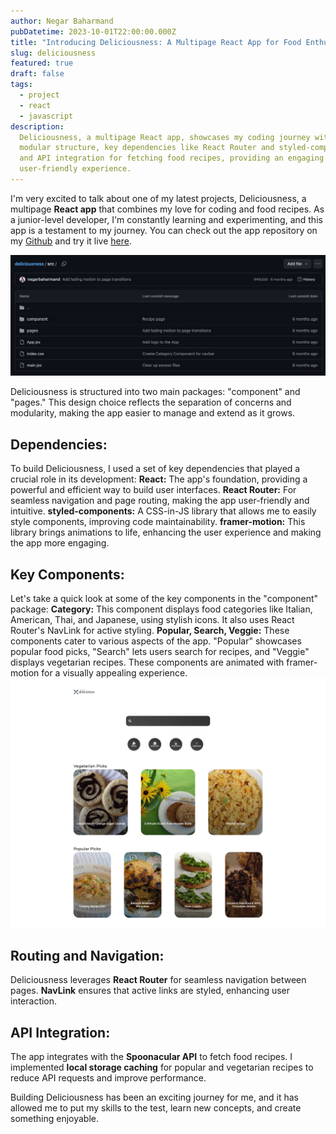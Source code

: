 ```yaml
---
author: Negar Baharmand
pubDatetime: 2023-10-01T22:00:00.000Z
title: "Introducing Deliciousness: A Multipage React App for Food Enthusiasts"
slug: deliciousness
featured: true
draft: false
tags:
  - project
  - react
  - javascript
description:
  Deliciousness, a multipage React app, showcases my coding journey with a
  modular structure, key dependencies like React Router and styled-components,
  and API integration for fetching food recipes, providing an engaging and
  user-friendly experience.
---
```


I'm very excited to talk about one of my latest projects, Deliciousness, a multipage **React app** that combines my love for coding and food recipes. As a junior-level developer, I'm constantly learning and experimenting, and this app is a testament to my journey. You can check out the app repository on my [Github](https://github.com/negarbaharmand/deliciousness.git) and try it live [here](https://negarbaharmand.github.io/deliciousness/).

![](/src/assets/images/deliciousness-github.png)

Deliciousness is structured into two main packages: "component" and "pages." This design choice reflects the separation of concerns and modularity, making the app easier to manage and extend as it grows.

## Dependencies:

To build Deliciousness, I used a set of key dependencies that played a crucial role in its development:
**React:** The app's foundation, providing a powerful and efficient way to build user interfaces.
**React Router:** For seamless navigation and page routing, making the app user-friendly and intuitive.
**styled-components:** A CSS-in-JS library that allows me to easily style components, improving code maintainability.
**framer-motion:** This library brings animations to life, enhancing the user experience and making the app more engaging.

## Key Components:

Let's take a quick look at some of the key components in the "component" package:
**Category:** This component displays food categories like Italian, American, Thai, and Japanese, using stylish icons. It also uses React Router's NavLink for active styling.
**Popular, Search, Veggie:** These components cater to various aspects of the app. "Popular" showcases popular food picks, "Search" lets users search for recipes, and "Veggie" displays vegetarian recipes. These components are animated with framer-motion for a visually appealing experience.
![App Overwiew](/src/assets/images/deliciousness-page-overview.png)

## Routing and Navigation:

Deliciousness leverages **React Router** for seamless navigation between pages. **NavLink** ensures that active links are styled, enhancing user interaction.

## API Integration:

The app integrates with the **Spoonacular API** to fetch food recipes. I implemented **local storage caching** for popular and vegetarian recipes to reduce API requests and improve performance.

Building Deliciousness has been an exciting journey for me, and it has allowed me to put my skills to the test, learn new concepts, and create something enjoyable.
